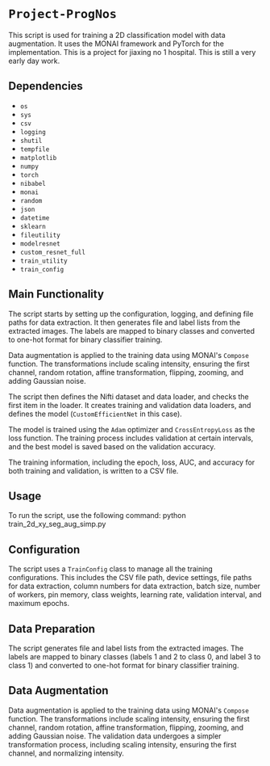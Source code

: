# `Project-ProgNos`

This script is used for training a 2D classification model with data augmentation. It uses the MONAI framework and PyTorch for the implementation. This is a project for jiaxing no 1 hospital. This is still a very early day work.

## Dependencies

- `os`
- `sys`
- `csv`
- `logging`
- `shutil`
- `tempfile`
- `matplotlib`
- `numpy`
- `torch`
- `nibabel`
- `monai`
- `random`
- `json`
- `datetime`
- `sklearn`
- `fileutility`
- `modelresnet`
- `custom_resnet_full`
- `train_utility`
- `train_config`

## Main Functionality

The script starts by setting up the configuration, logging, and defining file paths for data extraction. It then generates file and label lists from the extracted images. The labels are mapped to binary classes and converted to one-hot format for binary classifier training.

Data augmentation is applied to the training data using MONAI's `Compose` function. The transformations include scaling intensity, ensuring the first channel, random rotation, affine transformation, flipping, zooming, and adding Gaussian noise.

The script then defines the Nifti dataset and data loader, and checks the first item in the loader. It creates training and validation data loaders, and defines the model (`CustomEfficientNet` in this case).

The model is trained using the `Adam` optimizer and `CrossEntropyLoss` as the loss function. The training process includes validation at certain intervals, and the best model is saved based on the validation accuracy.

The training information, including the epoch, loss, AUC, and accuracy for both training and validation, is written to a CSV file.

## Usage

To run the script, use the following command:
python train_2d_xy_seg_aug_simp.py


## Configuration

The script uses a `TrainConfig` class to manage all the training configurations. This includes the CSV file path, device settings, file paths for data extraction, column numbers for data extraction, batch size, number of workers, pin memory, class weights, learning rate, validation interval, and maximum epochs.

## Data Preparation

The script generates file and label lists from the extracted images. The labels are mapped to binary classes (labels 1 and 2 to class 0, and label 3 to class 1) and converted to one-hot format for binary classifier training.

## Data Augmentation

Data augmentation is applied to the training data using MONAI's `Compose` function. The transformations include scaling intensity, ensuring the first channel, random rotation, affine transformation, flipping, zooming, and adding Gaussian noise. The validation data undergoes a simpler transformation process, including scaling intensity, ensuring the first channel, and normalizing intensity.